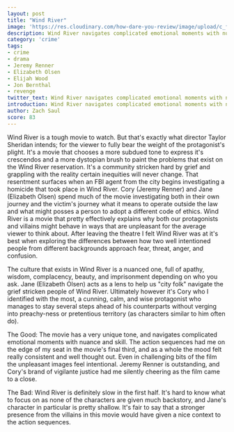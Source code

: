 ```yaml
---
layout: post
title: "Wind River"
image: 'https://res.cloudinary.com/how-dare-you-review/image/upload/c_fill,h_399,w_760/v1529184334/Wind-River-2.jpg'
description: Wind River navigates complicated emotional moments with nuance and skill.
category: 'crime'
tags:
- crime
- drama
- Jeremy Renner
- Elizabeth Olsen
- Elijah Wood
- Jon Bernthal
- revenge
twitter_text: Wind River navigates complicated emotional moments with nuance and skill.
introduction: Wind River navigates complicated emotional moments with nuance and skill.
author: Zach Saul
score: 83
---
```


Wind River is a tough movie to watch. But that's exactly what director Taylor Sheridan intends; for the viewer to fully bear the weight of the protagonist's plight. It's a movie that chooses a more subdued tone to express it's crescendos and a more dystopian brush to paint the problems that exist on the Wind River reservation. It's a community stricken hard by grief and grappling with the reality certain inequities will never change. That resentment surfaces when an FBI agent from the city begins investigating a homicide that took place in Wind River. Cory (Jeremy Renner) and Jane (Elizabeth Olsen) spend much of the movie investigating both in their own journey and the victim's journey what it means to operate outside the law and what might posses a person to adopt a different code of ethics. Wind River is a movie that pretty effectively explains why both our protagonists and villains might behave in ways that are unpleasant for the average viewer to think about. After leaving the theatre I felt Wind River was at it's best when exploring the differences between how two well intentioned people from different backgrounds approach fear, threat, anger, and confusion.

The culture that exists in Wind River is a nuanced one, full of apathy, wisdom, complacency, beauty, and imprisonment depending on who you ask. Jane (Elizabeth Olsen) acts as a lens to help us "city folk" navigate the grief stricken people of Wind River. Ultimately however it's Cory who I identified with the most, a cunning, calm, and wise protagonist who manages to stay several steps ahead of his counterparts without verging into preachy-ness or pretentious territory (as characters similar to him often do).

The Good: The movie has a very unique tone, and navigates complicated emotional moments with nuance and skill. The action sequences had me on the edge of my seat in the movie's final third, and as a whole the mood felt really consistent and well thought out. Even in challenging bits of the film the unpleasant images feel intentional. Jeremy Renner is outstanding, and Cory's brand of vigilante justice had me silently cheering as the film came to a close.

The Bad: Wind River is definitely slow in the first half. It's hard to know what to focus on as none of the characters are given much backstory, and Jane's character in particular is pretty shallow. It's fair to say that a stronger presence from the villains in this movie would have given a nice context to the action sequences.
